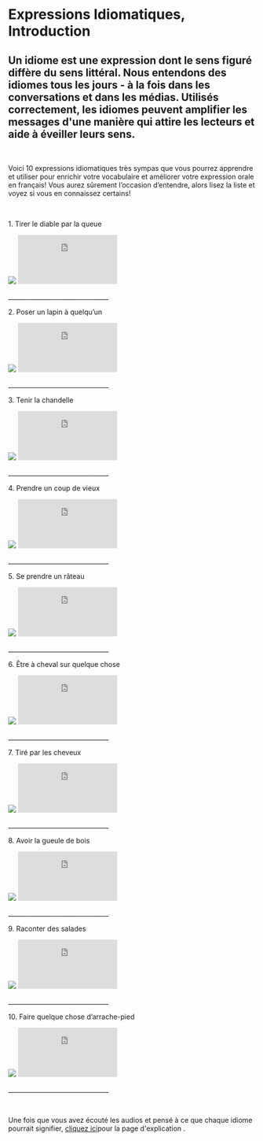 
<body>

  <h1>Expressions Idiomatiques, Introduction</h1>
  <h2>Un idiome est une expression dont le sens figuré diffère du sens littéral. Nous entendons des idiomes tous les jours - à la fois dans les conversations et dans les médias. Utilisés correctement, les idiomes peuvent amplifier les messages d'une manière qui attire les lecteurs et aide à éveiller leurs sens.</h2>
<br>
 <p> Voici 10 expressions idiomatiques très sympas que vous pourrez apprendre et utiliser pour enrichir votre vocabulaire et améliorer votre expression orale en français! Vous aurez sûrement l’occasion d’entendre, alors lisez la liste et voyez si vous en connaissez certains!</p>
 <br>
 <p>1. Tirer le diable par la queue</p>
   <img src="https://user-images.githubusercontent.com/94960769/150658792-b60625db-880c-4587-b7b8-6a6e2244fee0.jpg">
  <iframe src="https://record.reverb.chat/embed/Rza84Iu7NNYFqMXNemi4" style="border:0px #ffffff none;" name="myiFrame" scrolling="no" frameborder="1" marginheight="100px" marginwidth="100px" height="100px" width="40%" allowfullscreen></iframe>
 <p>________________________________</p>
 <p>2. Poser un lapin à quelqu’un</p>
  <img src="https://user-images.githubusercontent.com/94960769/150658804-d4e15e26-eae5-4333-831d-71edaa71bed0.jpg">
  <iframe src="https://record.reverb.chat/embed/X4W8SlYPReO0OSjGO0qE" style="border:0px #ffffff none;" name="myiFrame" scrolling="no" frameborder="1" marginheight="100px" marginwidth="100px" height="100px" width="40%" allowfullscreen></iframe>
  <p>________________________________</p>
 <p>3. Tenir la chandelle</p>
 <img src="https://user-images.githubusercontent.com/94960769/150649521-77dfb7dd-69ac-4df9-b124-92f57782a072.jpg">
  <iframe src="https://record.reverb.chat/embed/CRfXBSWBqzCvaSvji9Wv" style="border:0px #ffffff none;" name="myiFrame" scrolling="no" frameborder="1" marginheight="100px" marginwidth="100px" height="100px" width="40%" allowfullscreen></iframe>
  <p>________________________________</p>
 <p>4. Prendre un coup de vieux</p>
  <img src="https://user-images.githubusercontent.com/94960769/150658788-1e083d49-555e-4ce5-bc74-0211e779f32b.jpg">
  <iframe src="https://record.reverb.chat/embed/KAKTc5qZPQI4l5eLASSy" style="border:0px #ffffff none;" name="myiFrame" scrolling="no" frameborder="1" marginheight="100px" marginwidth="100px" height="100px" width="40%" allowfullscreen></iframe>
  <p>________________________________</p>
 <p>5. Se prendre un râteau</p>
  <img src="https://user-images.githubusercontent.com/94960769/150658784-88c70833-8448-489f-b790-30f770f86119.jpg">
  <iframe src="https://record.reverb.chat/embed/gKyDHw3C6G2zbg80Okb7" style="border:0px #ffffff none;" name="myiFrame" scrolling="no" frameborder="1" marginheight="100px" marginwidth="100px" height="100px" width="40%" allowfullscreen></iframe>
  <p>________________________________</p>
 <p>6. Être à cheval sur quelque chose</p>
  <img src="https://user-images.githubusercontent.com/94960769/150658795-c26c9a10-18dc-481a-a3f7-50e96e05140d.jpg">
  <iframe src="https://record.reverb.chat/embed/dAjU874TOP8qwupXLgWc" style="border:0px #ffffff none;" name="myiFrame" scrolling="no" frameborder="1" marginheight="100px" marginwidth="100px" height="100px" width="40%" allowfullscreen></iframe>
 <p>________________________________</p>
 <p>7. Tiré par les cheveux</p>
  <img src="https://user-images.githubusercontent.com/94960769/150658797-8500c9ff-5476-42ce-b971-b60e094d47e2.jpg">
  <iframe src="https://record.reverb.chat/embed/Ai1qq62o7CejPLgh6Euy" style="border:0px #ffffff none;" name="myiFrame" scrolling="no" frameborder="1" marginheight="100px" marginwidth="100px" height="100px" width="40%" allowfullscreen></iframe>
 <p>________________________________</p>
 <p>8. Avoir la gueule de bois</p>
  <img src="https://user-images.githubusercontent.com/94960769/150658799-8ae996b0-1d0d-488c-8ba5-0cccd09bd7f9.jpg">
  <iframe src="https://record.reverb.chat/embed/H1sKGp1ET9HLRB2sBWUF" style="border:0px #ffffff none;" name="myiFrame" scrolling="no" frameborder="1" marginheight="100px" marginwidth="100px" height="100px" width="40%" allowfullscreen></iframe>
 <p>________________________________</p>
 <p>9. Raconter des salades</p>
  <img src="https://user-images.githubusercontent.com/94960769/150658801-28ed0a80-2330-4877-aff2-c200274b7801.jpg">
  <iframe src="https://record.reverb.chat/embed/XxmadAQ6rp5h4locYt7D" style="border:0px #ffffff none;" name="myiFrame" scrolling="no" frameborder="1" marginheight="100px" marginwidth="100px" height="100px" width="40%" allowfullscreen></iframe>
 <p>________________________________</p>
 <p>10. Faire quelque chose d’arrache-pied</p>
  <img src="https://user-images.githubusercontent.com/94960769/150658803-252504d9-c193-4451-8bbb-bddd9b8ef8e0.jpg">
<iframe src="https://record.reverb.chat/embed/S0CoheRlcU924WEJvdlw" style="border:0px #ffffff none;" name="myiFrame" scrolling="no" frameborder="1" marginheight="100px" marginwidth="100px" height="100px" width="40%" allowfullscreen></iframe>
  <p>________________________________</p>
  <br>
  <p>Une fois que vous avez écouté les audios et pensé à ce que chaque idiome pourrait signifier, <a href="https://solenneboyce.github.io/SML5202_FINAL_WEBSITE/explications.html">cliquez ici</a>pour la page d'explication .</p>

</body>

